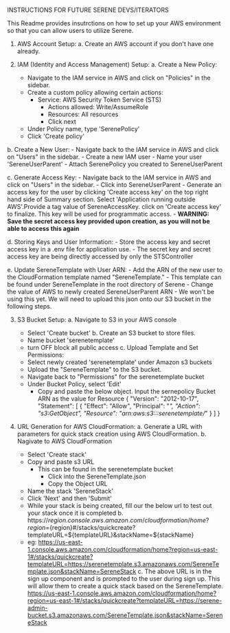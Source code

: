 INSTRUCTIONS FOR FUTURE SERENE DEVS/ITERATORS

This Readme provides insutrctions on how to set up your AWS environment so that you can allow users to utilize Serene.

1. AWS Account Setup:
  a. Create an AWS account if you don't have one already.

2. IAM (Identity and Access Management) Setup:
  a. Create a New Policy:
    - Navigate to the IAM service in AWS and click on "Policies" in the sidebar.
    - Create a custom policy allowing certain actions:
      - Service: AWS Security Token Service (STS)
        - Actions allowed: Write/AssumeRole
        - Resources: All resources
        - Click next
    - Under Policy name, type 'SerenePolicy'
    - Click 'Create policy'

  b. Create a New User:
    - Navigate back to the IAM service in AWS and click on "Users" in the sidebar.
    - Create a new IAM user
      - Name your user 'SereneUserParent'
    - Attach SerenePolicy you created to SereneUserParent

  c. Generate Access Key:
    - Navigate back to the IAM service in AWS and click on "Users" in the sidebar.
    - Click into SereneUserParent
    - Generate an access key for the user by clicking 'Create access key' on the top right hand side of Summary section. Select 'Application running outside AWS'.Provide a tag value of SereneAccessKey. click on 'Create access key' to finalize. This key will be used for programmatic access.
      - **WARNING: Save the secret access key provided upon creation, as you will not be able to access this again**

  d. Storing Keys and User Information:
    - Store the access key and secret access key in a .env file for application use. 
    - The secret key and secret access key are being directly accessed by only the STSController

  e. Update SereneTemplate with User ARN:
    - Add the ARN of the new user to the CloudFormation template named "SereneTemplate."
      - This template can be found under SereneTemplate in the root directory of Serene
      - Change the value of AWS to newly created SereneUserParent ARN 
      - We won't be using this yet. We will need to upload this json onto our S3 bucket in the following steps.

3. S3 Bucket Setup:
  a. Navigate to S3 in your AWS console
    - Select 'Create bucket'
  b. Create an S3 bucket to store files.
    - Name bucket 'serenetemplate'
    - turn OFF block all public access
  c. Upload Template and Set Permissions:
    - Select newly created 'serenetemplate' under Amazon s3 buckets
    - Upload the "SereneTemplate" to the S3 bucket.
    - Navigate back to "Permissions" for the serenetemplate bucket
    - Under Bucket Policy, select 'Edit'
      - Copy and paste the below object. Input the sernepolicy Bucket ARN as the value for Resource
          {
            "Version": "2012-10-17",
              "Statement": [
                {
                  "Effect": "Allow",
                  "Principal": "*",
                  "Action": "s3:GetObject",
                  "Resource": "arn:aws:s3:::serenetemplate/*"
                }
              ]
          }

4. URL Generation for AWS CloudFormation:
  a. Generate a URL with parameters for quick stack creation using AWS CloudFormation.
  b. Nagivate to AWS CloudFormation
    - Select 'Create stack' 
    - Copy and paste s3 URL
      - This can be found in the serenetemplate bucket
        - Click into the SereneTemplate.json 
        - Copy the Object URL
    - Name the stack 'SereneStack'
    - Click 'Next' and then 'Submit'
    - While your stack is being created, fill our the below url to test out your stack once it is completed
  b. https://${region}.console.aws.amazon.com/cloudformation/home?region=${region}#/stacks/quickcreate?templateURL=${templateURL}&stackName=${stackName}
    - eg: https://us-east-1.console.aws.amazon.com/cloudformation/home?region=us-east-1#/stacks/quickcreate?templateURL=https://serenetemplate.s3.amazonaws.com/SereneTemplate.json&stackName=SereneStack
  c. The above URL is in the sign up component and is prompted to the user during sign up. This will allow them to create a quick stack based on the SereneTemplate. 
  https://us-east-1.console.aws.amazon.com/cloudformation/home?region=us-east-1#/stacks/quickcreate?templateURL=https://serene-admin-bucket.s3.amazonaws.com/SereneTemplate.json&stackName=SereneStack